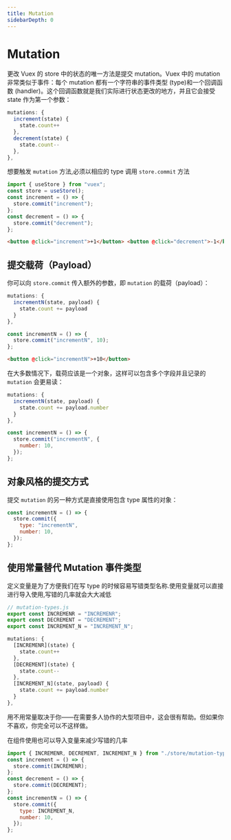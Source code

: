 ```yaml
---
title: Mutation
sidebarDepth: 0
---
```


# Mutation

更改 Vuex 的 store 中的状态的唯一方法是提交 mutation。Vuex 中的 mutation 非常类似于事件：每个 mutation 都有一个字符串的事件类型 (type)和一个回调函数 (handler)。这个回调函数就是我们实际进行状态更改的地方，并且它会接受 state 作为第一个参数：

```js
mutations: {
  increment(state) {
    state.count++
  },
  decrement(state) {
    state.count--
  },
},
```

想要触发 `mutation` 方法,必须以相应的 type 调用 `store.commit` 方法

```js
import { useStore } from "vuex";
const store = useStore();
const increment = () => {
  store.commit("increment");
};
const decrement = () => {
  store.commit("decrement");
};
```

```html
<button @click="increment">+1</button> <button @click="decrement">-1</button>
```

## 提交载荷（Payload）

你可以向 `store.commit` 传入额外的参数，即 `mutation` 的载荷（payload）：

```js
mutations: {
  incrementN(state, payload) {
    state.count += payload
  }
},
```

```js
const incrementN = () => {
  store.commit("incrementN", 10);
};
```

```html
<button @click="incrementN">+10</button>
```

在大多数情况下，载荷应该是一个对象，这样可以包含多个字段并且记录的 `mutation` 会更易读：

```js
mutations: {
  incrementN(state, payload) {
    state.count += payload.number
  }
},
```

```js
const incrementN = () => {
  store.commit("incrementN", {
    number: 10,
  });
};
```

## 对象风格的提交方式

提交 `mutation` 的另一种方式是直接使用包含 type 属性的对象：

```js
const incrementN = () => {
  store.commit({
    type: "incrementN",
    number: 10,
  });
};
```

## 使用常量替代 Mutation 事件类型

定义变量是为了方便我们在写 type 的时候容易写错类型名称.使用变量就可以直接进行导入使用,写错的几率就会大大减低

```js
// mutation-types.js
export const INCREMENR = "INCREMENR";
export const DECREMENT = "DECREMENT";
export const INCREMENT_N = "INCREMENT_N";
```

```js
mutations: {
  [INCREMENR](state) {
    state.count++
  },
  [DECREMENT](state) {
    state.count--
  },
  [INCREMENT_N](state, payload) {
    state.count += payload.number
  }
},
```

用不用常量取决于你——在需要多人协作的大型项目中，这会很有帮助。但如果你不喜欢，你完全可以不这样做。

在组件使用也可以导入变量来减少写错的几率

```js
import { INCREMENR, DECREMENT, INCREMENT_N } from "./store/mutation-types";
const increment = () => {
  store.commit(INCREMENR);
};
const decrement = () => {
  store.commit(DECREMENT);
};
const incrementN = () => {
  store.commit({
    type: INCREMENT_N,
    number: 10,
  });
};
```
